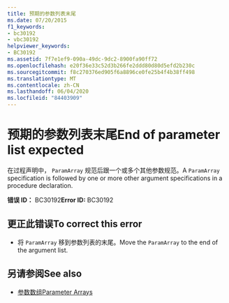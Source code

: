```yaml
---
title: 预期的参数列表末尾
ms.date: 07/20/2015
f1_keywords:
- bc30192
- vbc30192
helpviewer_keywords:
- BC30192
ms.assetid: 7f7e1ef9-090a-49dc-9dc2-8900fa90ff72
ms.openlocfilehash: e20f36e33c52d3b266fe2ddd80d80d5efd2b230c
ms.sourcegitcommit: f8c270376ed905f6a8896ce0fe25b4f4b38ff498
ms.translationtype: MT
ms.contentlocale: zh-CN
ms.lasthandoff: 06/04/2020
ms.locfileid: "84403909"
---
```

# <a name="end-of-parameter-list-expected"></a><span data-ttu-id="72822-102">预期的参数列表末尾</span><span class="sxs-lookup"><span data-stu-id="72822-102">End of parameter list expected</span></span>
<span data-ttu-id="72822-103">在过程声明中， `ParamArray` 规范后跟一个或多个其他参数规范。</span><span class="sxs-lookup"><span data-stu-id="72822-103">A `ParamArray` specification is followed by one or more other argument specifications in a procedure declaration.</span></span>  
  
 <span data-ttu-id="72822-104">**错误 ID：** BC30192</span><span class="sxs-lookup"><span data-stu-id="72822-104">**Error ID:** BC30192</span></span>  
  
## <a name="to-correct-this-error"></a><span data-ttu-id="72822-105">更正此错误</span><span class="sxs-lookup"><span data-stu-id="72822-105">To correct this error</span></span>  
  
- <span data-ttu-id="72822-106">将 `ParamArray` 移到参数列表的末尾。</span><span class="sxs-lookup"><span data-stu-id="72822-106">Move the `ParamArray` to the end of the argument list.</span></span>  
  
## <a name="see-also"></a><span data-ttu-id="72822-107">另请参阅</span><span class="sxs-lookup"><span data-stu-id="72822-107">See also</span></span>

- [<span data-ttu-id="72822-108">参数数组</span><span class="sxs-lookup"><span data-stu-id="72822-108">Parameter Arrays</span></span>](../programming-guide/language-features/procedures/parameter-arrays.md)
